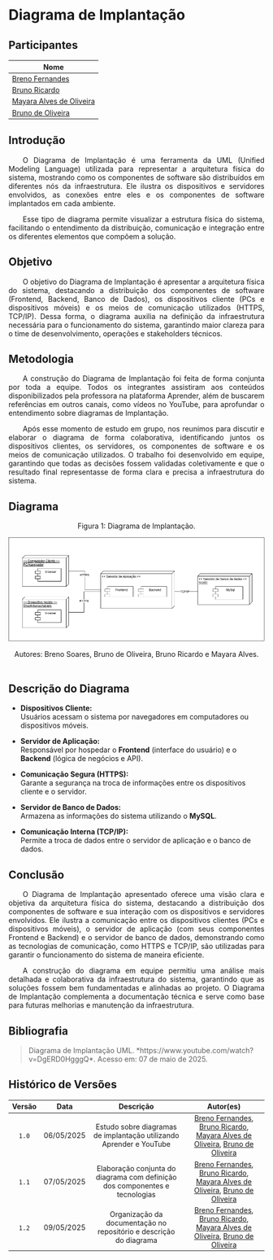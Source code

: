 # Diagrama de Implantação

## Participantes

| Nome                      |
|---------------------------|
| [Breno Fernandes](https://github.com/brenofrds) |
| [Bruno Ricardo](https://github.com/EhOBruno)   |
| [Mayara Alves de Oliveira](https://github.com/mayara-tech) | 
| [Bruno de Oliveira](https://github.com/BrunoOLiveirax) |

## Introdução

<p align="justify"> &emsp;&emsp;O Diagrama de Implantação é uma ferramenta da UML (Unified Modeling Language) utilizada para representar a arquitetura física do sistema, mostrando como os componentes de software são distribuídos em diferentes nós da infraestrutura. Ele ilustra os dispositivos e servidores envolvidos, as conexões entre eles e os componentes de software implantados em cada ambiente.</p>

<p align="justify"> &emsp;&emsp;Esse tipo de diagrama permite visualizar a estrutura física do sistema, facilitando o entendimento da distribuição, comunicação e integração entre os diferentes elementos que compõem a solução.</p>

## Objetivo

<p align="justify"> &emsp;&emsp;O objetivo do Diagrama de Implantação é apresentar a arquitetura física do sistema, destacando a distribuição dos componentes de software (Frontend, Backend, Banco de Dados), os dispositivos cliente (PCs e dispositivos móveis) e os meios de comunicação utilizados (HTTPS, TCP/IP). Dessa forma, o diagrama auxilia na definição da infraestrutura necessária para o funcionamento do sistema, garantindo maior clareza para o time de desenvolvimento, operações e stakeholders técnicos.</p>

## Metodologia

<p align="justify"> &emsp;&emsp;A construção do Diagrama de Implantação foi feita de forma conjunta por toda a equipe. Todos os integrantes assistiram aos conteúdos disponibilizados pela professora na plataforma Aprender, além de buscarem referências em outros canais, como vídeos no YouTube, para aprofundar o entendimento sobre diagramas de Implantação.</p>

<p align="justify"> &emsp;&emsp;Após esse momento de estudo em grupo, nos reunimos para discutir e elaborar o diagrama de forma colaborativa, identificando juntos os dispositivos clientes, os servidores, os componentes de software e os meios de comunicação utilizados. O trabalho foi desenvolvido em equipe, garantindo que todas as decisões fossem validadas coletivamente e que o resultado final representasse de forma clara e precisa a infraestrutura do sistema.</p>

## Diagrama

<center>Figura 1: Diagrama de Implantação.</center>

![Diagrama de Implantação](./assets/DiagramaDeImplantacao.png)

<center>Autores: Breno Soares, Bruno de Oliveira, Bruno Ricardo e Mayara Alves. </center>
<br>

## Descrição do Diagrama

- **Dispositivos Cliente:**  
  Usuários acessam o sistema por navegadores em computadores ou dispositivos móveis.

- **Servidor de Aplicação:**  
  Responsável por hospedar o **Frontend** (interface do usuário) e o **Backend** (lógica de negócios e API).

- **Comunicação Segura (HTTPS):**  
  Garante a segurança na troca de informações entre os dispositivos cliente e o servidor.

- **Servidor de Banco de Dados:**  
  Armazena as informações do sistema utilizando o **MySQL**.

- **Comunicação Interna (TCP/IP):**  
  Permite a troca de dados entre o servidor de aplicação e o banco de dados.

## Conclusão

<p align="justify"> &emsp;&emsp;O Diagrama de Implantação apresentado oferece uma visão clara e objetiva da arquitetura física do sistema, destacando a distribuição dos componentes de software e sua interação com os dispositivos e servidores envolvidos. Ele ilustra a comunicação entre os dispositivos clientes (PCs e dispositivos móveis), o servidor de aplicação (com seus componentes Frontend e Backend) e o servidor de banco de dados, demonstrando como as tecnologias de comunicação, como HTTPS e TCP/IP, são utilizadas para garantir o funcionamento do sistema de maneira eficiente.</p>

<p align="justify"> &emsp;&emsp;A construção do diagrama em equipe permitiu uma análise mais detalhada e colaborativa da infraestrutura do sistema, garantindo que as soluções fossem bem fundamentadas e alinhadas ao projeto. O Diagrama de Implantação complementa a documentação técnica e serve como base para futuras melhorias e manutenção da infraestrutura.</p>

## Bibliografia

> <p id="1">Diagrama de Implantação UML. *https://www.youtube.com/watch?v=DgERD0HgggQ*. Acesso em: 07 de maio de 2025.</p>

## Histórico de Versões

| Versão |    Data    |                         Descrição                         |                           Autor(es)                           |
|:-----:|:---------:|:---------------------------------------------------------:|:-------------------------------------------------------------:|
| `1.0` | 06/05/2025 | Estudo sobre diagramas de implantação utilizando Aprender e YouTube | [Breno Fernandes](https://github.com/brenofrds), [Bruno Ricardo](https://github.com/EhOBruno), [Mayara Alves de Oliveira](https://github.com/mayara-tech), [Bruno de Oliveira](https://github.com/BrunoOLiveirax) |
| `1.1` | 07/05/2025 | Elaboração conjunta do diagrama com definição dos componentes e tecnologias | [Breno Fernandes](https://github.com/brenofrds), [Bruno Ricardo](https://github.com/EhOBruno), [Mayara Alves de Oliveira](https://github.com/mayara-tech), [Bruno de Oliveira](https://github.com/BrunoOLiveirax) |
| `1.2` | 09/05/2025 | Organização da documentação no repositório e descrição do diagrama | [Breno Fernandes](https://github.com/brenofrds), [Bruno Ricardo](https://github.com/EhOBruno), [Mayara Alves de Oliveira](https://github.com/mayara-tech), [Bruno de Oliveira](https://github.com/BrunoOLiveirax) |
